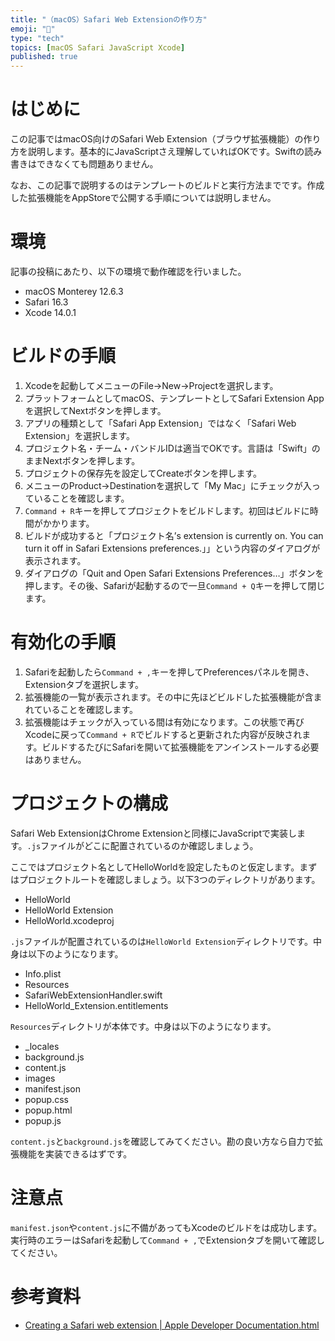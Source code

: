 ```yaml
---
title: "（macOS）Safari Web Extensionの作り方"
emoji: "🕌"
type: "tech"
topics: [macOS Safari JavaScript Xcode]
published: true
---
```

# はじめに

この記事ではmacOS向けのSafari Web Extension（ブラウザ拡張機能）の作り方を説明します。基本的にJavaScriptさえ理解していればOKです。Swiftの読み書きはできなくても問題ありません。

なお、この記事で説明するのはテンプレートのビルドと実行方法までです。作成した拡張機能をAppStoreで公開する手順については説明しません。

# 環境

記事の投稿にあたり、以下の環境で動作確認を行いました。

- macOS Monterey 12.6.3
- Safari 16.3
- Xcode 14.0.1

# ビルドの手順

1. Xcodeを起動してメニューのFile→New→Projectを選択します。
2. プラットフォームとしてmacOS、テンプレートとしてSafari Extension Appを選択してNextボタンを押します。
3. アプリの種類として「Safari App Extension」ではなく「Safari Web Extension」を選択します。
4. プロジェクト名・チーム・バンドルIDは適当でOKです。言語は「Swift」のままNextボタンを押します。
5. プロジェクトの保存先を設定してCreateボタンを押します。
6. メニューのProduct→Destinationを選択して「My Mac」にチェックが入っていることを確認します。
7. `Command + R`キーを押してプロジェクトをビルドします。初回はビルドに時間がかかります。
8. ビルドが成功すると「プロジェクト名’s extension is currently on. You can turn it off in Safari Extensions preferences.」」という内容のダイアログが表示されます。
9. ダイアログの「Quit and Open Safari Extensions Preferences…」ボタンを押します。その後、Safariが起動するので一旦`Command + Q`キーを押して閉じます。

# 有効化の手順

1. Safariを起動したら`Command + ,`キーを押してPreferencesパネルを開き、Extensionタブを選択します。
2. 拡張機能の一覧が表示されます。その中に先ほどビルドした拡張機能が含まれていることを確認します。
3. 拡張機能はチェックが入っている間は有効になります。この状態で再びXcodeに戻って`Command + R`でビルドすると更新された内容が反映されます。ビルドするたびにSafariを開いて拡張機能をアンインストールする必要はありません。

# プロジェクトの構成

Safari Web ExtensionはChrome Extensionと同様にJavaScriptで実装します。`.js`ファイルがどこに配置されているのか確認しましょう。

ここではプロジェクト名としてHelloWorldを設定したものと仮定します。まずはプロジェクトルートを確認しましょう。以下3つのディレクトリがあります。

- HelloWorld
- HelloWorld Extension
- HelloWorld.xcodeproj

`.js`ファイルが配置されているのは`HelloWorld Extension`ディレクトリです。中身は以下のようになります。

- Info.plist
- Resources
- SafariWebExtensionHandler.swift
- HelloWorld_Extension.entitlements

`Resources`ディレクトリが本体です。中身は以下のようになります。

- _locales
- background.js
- content.js
- images
- manifest.json
- popup.css
- popup.html
- popup.js

`content.js`と`background.js`を確認してみてください。勘の良い方なら自力で拡張機能を実装できるはずです。

# 注意点

`manifest.json`や`content.js`に不備があってもXcodeのビルドをは成功します。実行時のエラーはSafariを起動して`Command + ,`でExtensionタブを開いて確認してください。

# 参考資料

- [Creating a Safari web extension | Apple Developer Documentation.html](https://developer.apple.com/documentation/safariservices/safari_web_extensions/creating_a_safari_web_extension)

